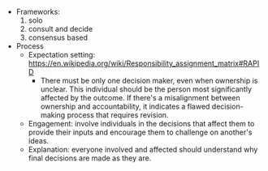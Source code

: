 * Frameworks: 
    1. solo
    2. consult and decide
    3. consensus based
* Process
  * Expectation setting: https://en.wikipedia.org/wiki/Responsibility_assignment_matrix#RAPID 
     * There must be only one decision maker, even when ownership is unclear. This individual should be the person most significantly affected by the outcome. If there's a misalignment between ownership and accountability, it indicates a flawed decision-making process that requires revision.
  * Engagement: involve individuals in the decisions that affect them to provide their inputs and encourage them to challenge on another's ideas.
  * Explanation: everyone involved and affected should understand why final decisions are made as they are.